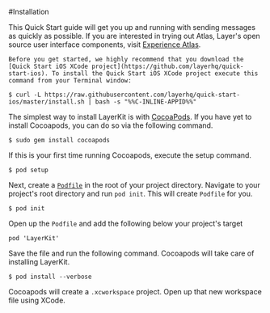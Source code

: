#Installation

This Quick Start guide will get you up and running with sending messages as quickly as possible. If you are interested in trying out Atlas, Layer's open source user interface components, visit [Experience Atlas](https://developer.layer.com/signup/atlas).

```emphasis
Before you get started, we highly recommend that you download the [Quick Start iOS XCode project](https://github.com/layerhq/quick-start-ios). To install the Quick Start iOS XCode project execute this command from your Terminal window:
```
```console
$ curl -L https://raw.githubusercontent.com/layerhq/quick-start-ios/master/install.sh | bash -s "%%C-INLINE-APPID%%"
```

The simplest way to install LayerKit is with [CocoaPods](http://cocoapods.org). If you have yet to install Cocoapods, you can do so via the following command.

```console
$ sudo gem install cocoapods
```

If this is your first time running Cocoapods, execute the setup command.

```console
$ pod setup
```

Next, create a [`Podfile`](http://guides.cocoapods.org/syntax/podfile.html) in the root of your project directory. Navigate to your project's root directory and run `pod init`. This will create `Podfile` for you.

```console
$ pod init
```

Open up the `Podfile` and add the following below your project's target

```
pod 'LayerKit'
```

Save the file and run the following command. Cocoapods will take care of installing LayerKit.

```console
$ pod install --verbose
```

Cocoapods will create a `.xcworkspace` project. Open up that new workspace file using XCode.
